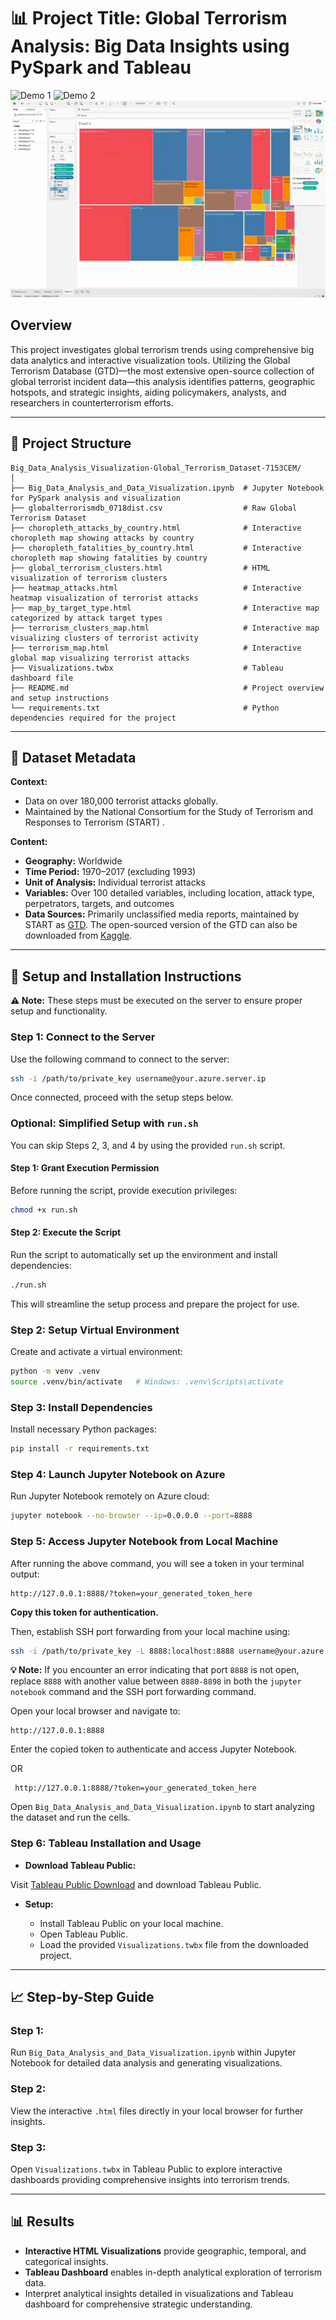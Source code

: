 # 📊 Project Title: **Global Terrorism Analysis: Big Data Insights using PySpark and Tableau**

![Demo 1](img/demo1.gif)
![Demo 2](img/demo2.gif)
![Demo 3](img/demo3.gif)

## Overview

This project investigates global terrorism trends using comprehensive big data analytics and interactive visualization tools. Utilizing the Global Terrorism Database (GTD)—the most extensive open-source collection of global terrorist incident data—this analysis identifies patterns, geographic hotspots, and strategic insights, aiding policymakers, analysts, and researchers in counterterrorism efforts.

---

## 📁 Project Structure

```
Big_Data_Analysis_Visualization-Global_Terrorism_Dataset-7153CEM/
│
├── Big_Data_Analysis_and_Data_Visualization.ipynb  # Jupyter Notebook for PySpark analysis and visualization
├── globalterrorismdb_0718dist.csv                  # Raw Global Terrorism Dataset
├── choropleth_attacks_by_country.html              # Interactive choropleth map showing attacks by country
├── choropleth_fatalities_by_country.html           # Interactive choropleth map showing fatalities by country
├── global_terrorism_clusters.html                  # HTML visualization of terrorism clusters
├── heatmap_attacks.html                            # Interactive heatmap visualization of terrorist attacks
├── map_by_target_type.html                         # Interactive map categorized by attack target types
├── terrorism_clusters_map.html                     # Interactive map visualizing clusters of terrorist activity
├── terrorism_map.html                              # Interactive global map visualizing terrorist attacks
├── Visualizations.twbx                             # Tableau dashboard file
├── README.md                                       # Project overview and setup instructions
└── requirements.txt                                # Python dependencies required for the project
```

---

## 📑 Dataset Metadata

**Context:**

* Data on over 180,000 terrorist attacks globally.
* Maintained by the National Consortium for the Study of Terrorism and Responses to Terrorism (START) .

**Content:**

* **Geography:** Worldwide
* **Time Period:** 1970–2017 (excluding 1993)
* **Unit of Analysis:** Individual terrorist attacks
* **Variables:** Over 100 detailed variables, including location, attack type, perpetrators, targets, and outcomes
* **Data Sources:** Primarily unclassified media reports, maintained by START as [GTD](https://www.start.umd.edu/data-tools/GTD). The open-sourced version of the GTD can also be downloaded from [Kaggle](https://www.kaggle.com/datasets/START-UMD/gtd). 

---

## 🔧 Setup and Installation Instructions


**⚠️ Note:** These steps must be executed on the server to ensure proper setup and functionality.

### Step 1: Connect to the Server

Use the following command to connect to the server:

```bash
ssh -i /path/to/private_key username@your.azure.server.ip
```

Once connected, proceed with the setup steps below.

### Optional: Simplified Setup with `run.sh`

You can skip Steps 2, 3, and 4 by using the provided `run.sh` script.

#### Step 1: Grant Execution Permission

Before running the script, provide execution privileges:

```bash
chmod +x run.sh
```

#### Step 2: Execute the Script

Run the script to automatically set up the environment and install dependencies:

```bash
./run.sh
```

This will streamline the setup process and prepare the project for use.

### Step 2: Setup Virtual Environment

Create and activate a virtual environment:

```bash
python -m venv .venv
source .venv/bin/activate   # Windows: .venv\Scripts\activate
```

### Step 3: Install Dependencies

Install necessary Python packages:

```bash
pip install -r requirements.txt
```

### Step 4: Launch Jupyter Notebook on Azure

Run Jupyter Notebook remotely on Azure cloud:

```bash
jupyter notebook --no-browser --ip=0.0.0.0 --port=8888
```

### Step 5: Access Jupyter Notebook from Local Machine

After running the above command, you will see a token in your terminal output:

```plaintext
http://127.0.0.1:8888/?token=your_generated_token_here
```

**Copy this token for authentication.**

Then, establish SSH port forwarding from your local machine using:

```bash
ssh -i /path/to/private_key -L 8888:localhost:8888 username@your.azure.server.ip
```
**💡 Note:** If you encounter an error indicating that port `8888` is not open, replace `8888` with another value between `8880-8898` in both the `jupyter notebook` command and the SSH port forwarding command.

Open your local browser and navigate to:

```plaintext
http://127.0.0.1:8888
```
Enter the copied token to authenticate and access Jupyter Notebook.

OR

```plaintext 
 http://127.0.0.1:8888/?token=your_generated_token_here
 ```

Open `Big_Data_Analysis_and_Data_Visualization.ipynb` to start analyzing the dataset and run the cells.

### Step 6: Tableau Installation and Usage

* **Download Tableau Public:**

Visit [Tableau Public Download](https://public.tableau.com/en-us/s/download) and download Tableau Public.

* **Setup:**

  * Install Tableau Public on your local machine.
  * Open Tableau Public.
  * Load the provided `Visualizations.twbx` file from the downloaded project.

---

## 📈 Step-by-Step Guide

### Step 1:

Run `Big_Data_Analysis_and_Data_Visualization.ipynb` within Jupyter Notebook for detailed data analysis and generating visualizations.

### Step 2:

View the interactive `.html` files directly in your local browser for further insights.

### Step 3:

Open `Visualizations.twbx` in Tableau Public to explore interactive dashboards providing comprehensive insights into terrorism trends.

---

## 📊 Results

* **Interactive HTML Visualizations** provide geographic, temporal, and categorical insights.
* **Tableau Dashboard** enables in-depth analytical exploration of terrorism data.
* Interpret analytical insights detailed in visualizations and Tableau dashboard for comprehensive strategic understanding.
